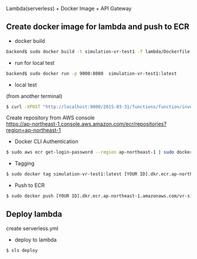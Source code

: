 

Lambda(serverless) + Docker Image + API Gateway

## Create docker image for lambda and push to ECR

- docker build  

```sh
backend$ sudo docker build -t simulation-vr-test1 -f lambda/Dockerfile .   
```

- run for local test  

```sh
backend$ sudo docker run -p 9000:8080  simulation-vr-test1:latest 
```

- local test  

(from another terminal)  
```sh
$ curl -XPOST "http://localhost:9000/2015-03-31/functions/function/invocations" -d '{}'
```

Create repository from AWS console  
https://ap-northeast-1.console.aws.amazon.com/ecr/repositories?region=ap-northeast-1  


- Docker CLI Authentication  

```sh
$ sudo aws ecr get-login-password --region ap-northeast-1 | sudo docker login --username AWS --password-stdin [YOUR ID].dkr.ecr.ap-northeast-1.amazonaws.com
```

- Tagging  

```sh
$ sudo docker tag simulation-vr-test1:latest [YOUR ID].dkr.ecr.ap-northeast-1.amazonaws.com/vr-simulation-test
```

- Push to ECR  

```sh
$ sudo docker push [YOUR ID].dkr.ecr.ap-northeast-1.amazonaws.com/vr-simulation-test
```

## Deploy lambda

create serverless.yml  


- deploy to lambda

```sh
$ sls deploy
```
